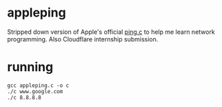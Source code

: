 # appleping

Stripped down version of Apple's official [ping.c](https://opensource.apple.com/source/network_cmds/network_cmds-307/ping.tproj/ping.c) to help me learn network programming. 
Also Cloudflare internship submission. 

# running
```
gcc appleping.c -o c
./c www.google.com
./c 8.8.8.8
```
